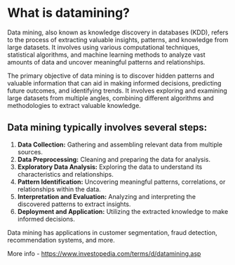 # What is datamining?

Data mining, also known as knowledge discovery in databases (KDD), refers to the process of extracting valuable insights, patterns, and knowledge from large datasets. It involves using various computational techniques, statistical algorithms, and machine learning methods to analyze vast amounts of data and uncover meaningful patterns and relationships.

The primary objective of data mining is to discover hidden patterns and valuable information that can aid in making informed decisions, predicting future outcomes, and identifying trends. It involves exploring and examining large datasets from multiple angles, combining different algorithms and methodologies to extract valuable knowledge.

## Data mining typically involves several steps:

1. **Data Collection:** Gathering and assembling relevant data from multiple sources.
2. **Data Preprocessing:** Cleaning and preparing the data for analysis.
3. **Exploratory Data Analysis:** Exploring the data to understand its characteristics and relationships.
4. **Pattern Identification:** Uncovering meaningful patterns, correlations, or relationships within the data.
5. **Interpretation and Evaluation:** Analyzing and interpreting the discovered patterns to extract insights.
6. **Deployment and Application:** Utilizing the extracted knowledge to make informed decisions.

Data mining has applications in customer segmentation, fraud detection, recommendation systems, and more.

More info - https://www.investopedia.com/terms/d/datamining.asp
